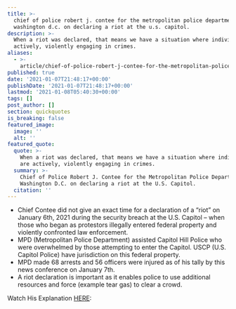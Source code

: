 ```yaml
---
title: >-
  chief of police robert j. contee for the metropolitan police department in
  washington d.c. on declaring a riot at the u.s. capitol.
description: >-
  When a riot was declared, that means we have a situation where individuals are
  actively, violently engaging in crimes.
aliases:
  - >-
    article/chief-of-police-robert-j-contee-for-the-metropolitan-police-department-in-washington-d-c-on-declaring-a-riot-at-the-u-s-capitol/
published: true
date: '2021-01-07T21:48:17+00:00'
publishDate: '2021-01-07T21:48:17+00:00'
lastmod: '2021-01-08T05:40:30+00:00'
tags: []
post_author: []
section: quickquotes
is_breaking: false
featured_image:
  image: ''
  alt: ''
featured_quote:
  quote: >-
    When a riot was declared, that means we have a situation where individuals
    are actively, violently engaging in crimes.
  summary: >-
    Chief of Police Robert J. Contee for the Metropolitan Police Department in
    Washington D.C. on declaring a riot at the U.S. Capitol.
  citation: ''
---
```

*   Chief Contee did not give an exact time for a declaration of a “riot” on January 6th, 2021 during the security breach at the U.S. Capitol – when those who began as protestors illegally entered federal property and violently confronted law enforcement.
*   MPD (Metropolitan Police Department) assisted Capitol Hill Police who were overwhelmed by those attempting to enter the Capitol. USCP (U.S. Capitol Police) have jurisdiction on this federal property.
*   MPD made 68 arrests and 56 officers were injured as of his tally by this news conference on January 7th.
*   A riot declaration is important as it enables police to use additional resources and force (example tear gas) to clear a crowd.

Watch His Explanation [HERE](\"https://youtu.be/9Kd3yfT_DsQ\"):